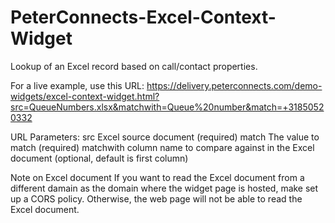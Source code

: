 # PeterConnects-Excel-Context-Widget

Lookup of an Excel record based on call/contact properties.

For a live example, use this URL:
https://delivery.peterconnects.com/demo-widgets/excel-context-widget.html?src=QueueNumbers.xlsx&matchwith=Queue%20number&match=+31850520332

URL Parameters:
src        Excel source document (required)
match      The value to match (required)
matchwith  column name to compare against in the Excel document (optional, default is first column)

Note on Excel document
If you want to read the Excel document from a different damain as the domain where the widget page is hosted, make set up a CORS policy.
Otherwise, the web page will not be able to read the Excel document.

